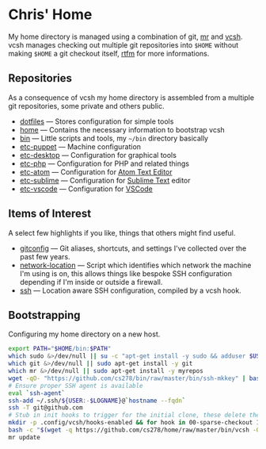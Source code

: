 Chris' Home
===========

My home directory is managed using a combination of git, [mr](http://myrepos.branchable.com/)
and [vcsh](https://github.com/RichiH/vcsh). vcsh manages checking out multiple git repositories
into `$HOME` without making `$HOME` a git checkout itself, [rtfm](https://github.com/RichiH/vcsh#readme)
for more informations.

Repositories
------------

As a consequence of vcsh my home directory is assembled from a multiple git repositories, some private and
others public.

* [dotfiles](https://github.com/cs278/dotfiles) — Stores configuration for simple tools
* [home](https://github.com/cs278/home) — Contains the necessary information to bootstrap vcsh
* [bin](https://github.com/cs278/bin) — Little scripts and tools, my `~/bin` directory basically
* [etc-puppet](https://github.com/cs278/etc-puppet) — Machine configuration
* [etc-desktop](https://github.com/cs278/etc-desktop) — Configuration for graphical tools
* [etc-php](https://github.com/cs278/etc-php) — Configuration for PHP and related things
* [etc-atom](https://github.com/cs278/etc-atom) — Configuration for [Atom Text Editor](https://atom.io)
* [etc-sublime](https://github.com/cs278/etc-sublime) — Configuration for [Sublime Text](http://www.sublimetext.com/) editor
* [etc-vscode](https://github.com/cs278/etc-vscode) — Configuration for [VSCode](https://code.visualstudio.com/)

Items of Interest
-----------------

A select few highlights if you like, things that others might find useful.

* [gitconfig](https://github.com/cs278/dotfiles/blob/master/.gitconfig) — Git aliases, shortcuts, and settings I've
  collected over the past few years.
* [network-location](https://github.com/cs278/bin/blob/master/bin/network-location) — Script which identifies
  which network the machine I'm using is on, this allows things like bespoke SSH configuration
  depending if I'm inside or outside a firewall.
* [ssh](https://github.com/cs278/dotfiles/blob/master/.ssh) — Location aware SSH configuration, compiled by a vcsh hook.

Bootstrapping
-------------

Configuring my home directory on a new host.

```bash
export PATH="$HOME/bin:$PATH"
which sudo &>/dev/null || su -c "apt-get install -y sudo && adduser $USER sudo"
which git &>/dev/null || sudo apt-get install -y git
which mr &>/dev/null || sudo apt-get install -y myrepos
wget -qO- "https://github.com/cs278/bin/raw/master/bin/ssh-mkkey" | bash
# Ensure proper SSH agent is available
eval `ssh-agent`
ssh-add ~/.ssh/${USER:-$LOGNAME}@`hostname --fqdn`
ssh -T git@github.com
# Stub in init hooks to trigger for the initial clone, these delete themselves to avoid any conflicts before checking out
mkdir -p .config/vcsh/hooks-enabled && for hook in 00-sparse-checkout 10-pull-rebase; do wget -O .config/vcsh/hooks-enabled/post-init.$hook https://github.com/cs278/home/raw/master/.config/vcsh/hooks-available/post-init.$hook && chmod +x .config/vcsh/hooks-enabled/post-init.$hook && echo 'exec rm $0' >> .config/vcsh/hooks-enabled/post-init.$hook; done
bash -c "$(wget -q https://github.com/cs278/home/raw/master/bin/vcsh -O-)" -- clone git@github.com:cs278/home home
mr update
```
